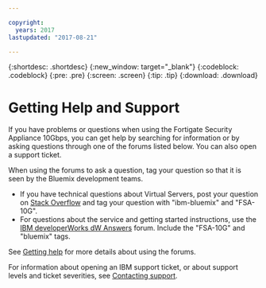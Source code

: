 ```yaml
---

copyright:
  years: 2017
lastupdated: "2017-08-21"

---
```


{:shortdesc: .shortdesc}
{:new_window: target="_blank"}
{:codeblock: .codeblock}
{:pre: .pre}
{:screen: .screen}
{:tip: .tip}
{:download: .download}

# Getting Help and Support

If you have problems or questions when using the Fortigate Security Appliance 10Gbps, you can get help by searching for information or by asking questions through one of the forums listed below. You can also open a support ticket.

When using the forums to ask a question, tag your question so that it is seen by the Bluemix development teams.

* If you have technical questions about Virtual Servers, post your question on [Stack Overflow](https://stackoverflow.com/search?q=virtual-servers+ibm-bluemix) and tag your question with "ibm-bluemix" and "FSA-10G".
* For questions about the service and getting started instructions, use the [IBM developerWorks dW Answers](https://developer.ibm.com/answers/topics/virtual-servers.html?smartspace=bluemix) forum. Include the "FSA-10G" and "bluemix" tags.

See [Getting help](https://console-regional.eu-gb.bluemix.net/docs/support/index.html#getting-help) for more details about using the forums.

For information about opening an IBM support ticket, or about support levels and ticket severities, see [Contacting support](https://console.bluemix.net/docs/support/index.html#contacting-support).
